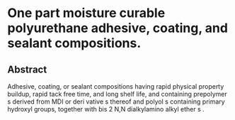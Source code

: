 # One part moisture curable polyurethane adhesive, coating, and sealant compositions.

## Abstract
Adhesive, coating, or sealant compositions having rapid physical property buildup, rapid tack free time, and long shelf life, and containing prepolymer s derived from MDI or deri vative s thereof and polyol s containing primary hydroxyl groups, together with bis 2 N,N dialkylamino alkyl ether s .